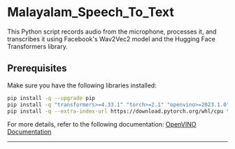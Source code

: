 # Malayalam_Speech_To_Text

This Python script records audio from the microphone, processes it, and transcribes it using Facebook's Wav2Vec2 model and the Hugging Face Transformers library.

## Prerequisites

Make sure you have the following libraries installed:

```sh
pip install -q --upgrade pip
pip install -q "transformers>=4.33.1" "torch>=2.1" "openvino>=2023.1.0" "numpy>=1.21.0" "nncf>=2.9.0"
pip install -q --extra-index-url https://download.pytorch.org/whl/cpu torch "datasets>=2.14.6" accelerate soundfile librosa "gradio>=4.19" jiwer
```

For more details, refer to the following documentation: [OpenVINO Documentation](https://docs.openvino.ai/2024/notebooks/mms-massively-multilingual-speech-with-output.html)

---

